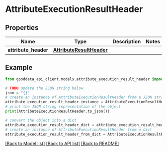 # AttributeExecutionResultHeader


## Properties

Name | Type | Description | Notes
------------ | ------------- | ------------- | -------------
**attribute_header** | [**AttributeResultHeader**](AttributeResultHeader.md) |  | 

## Example

```python
from gooddata_api_client.models.attribute_execution_result_header import AttributeExecutionResultHeader

# TODO update the JSON string below
json = "{}"
# create an instance of AttributeExecutionResultHeader from a JSON string
attribute_execution_result_header_instance = AttributeExecutionResultHeader.from_json(json)
# print the JSON string representation of the object
print(AttributeExecutionResultHeader.to_json())

# convert the object into a dict
attribute_execution_result_header_dict = attribute_execution_result_header_instance.to_dict()
# create an instance of AttributeExecutionResultHeader from a dict
attribute_execution_result_header_from_dict = AttributeExecutionResultHeader.from_dict(attribute_execution_result_header_dict)
```
[[Back to Model list]](../README.md#documentation-for-models) [[Back to API list]](../README.md#documentation-for-api-endpoints) [[Back to README]](../README.md)


